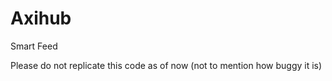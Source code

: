 Axihub
======

Smart Feed

Please do not replicate this code as of now (not to mention how buggy it is)

